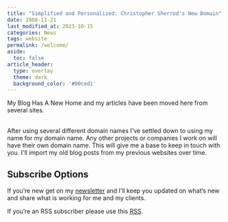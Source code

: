 ```yaml
---
title: "Simplified and Personalized: Christopher Sherrod's New Domain"
date: 2008-11-21
last_modified_at: 2023-10-15
categories: News
tags: website
permalink: /welcome/
aside:
  toc: false
article_header:
  type: overlay
  theme: dark
  background_color: '#00ced1'
---
```

My Blog Has A New Home and my articles have been moved here from several sites.
<!--more-->
<br>
After using several different domain names I’ve settled down to using my name for my domain name. Any other projects or companies I work on will have their own domain name. This will give me a base to keep in touch with you. I'll import my old blog posts from my previous websites over time.

## Subscribe Options
If you’re new get on my [newsletter](https://christophersherrod.com/newsletter/) and I’ll keep you updated on what’s new and share what is working for me and my clients.

If you’re an RSS subscriber please use this [RSS](https://christophersherrod.com/feed.xml).